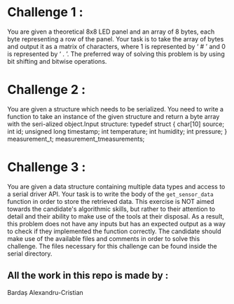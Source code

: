 # Challenge 1 : 
You are given a theoretical 8x8 LED panel and an array of 8 bytes, each byte representing a row of the panel. Your task is to take the array of bytes and output it as a matrix of characters, where 1 is represented by ‘ # ’ and 0 is represented by ‘ . ’. The preferred way of solving this problem is by using bit shifting and bitwise operations.
# Challenge 2 : 
You are given a structure which needs to be serialized. You need to write a function to take an instance of the given structure and return a byte array with the seri-alized object.Input structure: 
typedef struct {
  char[10] source;
  int id;
  unsigned long timestamp;
  int temperature;
  int humidity;
  int pressure;
  } measurement_t;
measurement_tmeasurements;
# Challenge 3 : 
You are given a data structure containing multiple data types and access to a serial driver API. Your task is to write the body of the `get_sensor_data` function in order to store the retrieved data. This exercise is NOT aimed towards the candidate's algorithmic skills, but rather to their attention to detail and their ability to make use of the tools at their disposal. As a result, this problem does not have any inputs but has an expected output as a way to check if they implemented the function correctly. The candidate should make use of the available files and comments in order to solve this challenge.  The files necessary for this challenge can be found inside the serial directory.



## All the work in this repo is made by : 
Bardaș Alexandru-Cristian
